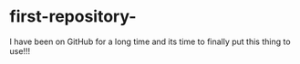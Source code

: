# first-repository-
I have been on GitHub for a long time and its time to finally put this thing to use!!!
